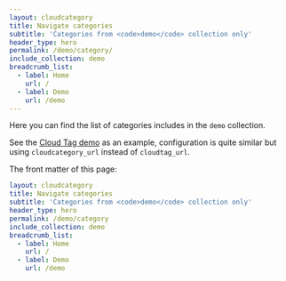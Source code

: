 ```yaml
---
layout: cloudcategory
title: Navigate categories
subtitle: 'Categories from <code>demo</code> collection only'
header_type: hero
permalink: /demo/category/
include_collection: demo
breadcrumb_list:
  - label: Home
    url: /
  - label: Demo
    url: /demo
---
```


Here you can find the list of categories includes in the `demo` collection.

See the [Cloud Tag demo](https://dieghernan.github.io/chulapa/demo/tags) as an example, configuration is quite similar but using `cloudcategory_url` instead of `cloudtag_url`.


The front matter of this page:

```yaml
layout: cloudcategory
title: Navigate categories
subtitle: 'Categories from <code>demo</code> collection only'
header_type: hero
permalink: /demo/category
include_collection: demo
breadcrumb_list:
  - label: Home
    url: /
  - label: Demo
    url: /demo
```

